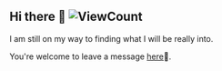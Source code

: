 ## Hi there 👋 ![ViewCount](https://views.whatilearened.today/views/github/happygirlzt/happygirlzt.svg)

I am still on my way to finding what I will be really into.

You're welcome to leave a message [here](https://happygirlzt.com/comment.html)📝.
